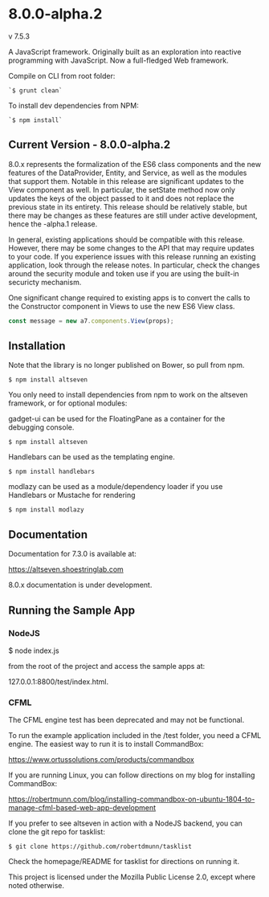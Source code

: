 # 8.0.0-alpha.2

v 7.5.3

A JavaScript framework. Originally built as an exploration into reactive programming with JavaScript. Now a full-fledged Web framework.


Compile on CLI from root folder:

    `$ grunt clean`

To install dev dependencies from NPM:

    `$ npm install`

## Current Version - 8.0.0-alpha.2

8.0.x represents the formalization of the ES6 class components and the new features of the DataProvider, Entity, and Service, as well as the modules that support them. Notable in this release are significant updates to the View component as well. In particular, the setState method now only updates the keys of the object passed to it and does not replace the previous state in its entirety. This release should be relatively stable, but there may be changes as these features are still under active development, hence the -alpha.1 release.

In general, existing applications should be compatible with this release. However, there may be some changes to the API that may require updates to your code. If you experience issues with this release running an existing application, look through the release notes. In particular, check the changes around the security module and token use if you are using the built-in securicty mechanism.

One significant change required to existing apps is to convert the calls to the Constructor component in Views to use the new ES6 View class.

``` javascript
const message = new a7.components.View(props);
```

## Installation

Note that the library is no longer published on Bower, so pull from npm.

`$ npm install altseven`


You only need to install dependencies from npm to work on the altseven framework, or for optional modules:

gadget-ui can be used for the FloatingPane as a container for the debugging console.

    $ npm install altseven

Handlebars can be used as the templating engine.

    $ npm install handlebars

modlazy can be used as a module/dependency loader if you use Handlebars or Mustache for rendering

    $ npm install modlazy

## Documentation

Documentation for 7.3.0 is available at:

https://altseven.shoestringlab.com

8.0.x documentation is under development.

## Running the Sample App

### NodeJS

$ node index.js

from the root of the project and access the sample apps at:

127.0.0.1:8800/test/index.html.

### CFML

The CFML engine test has been deprecated and may not be functional.

To run the example application included in the /test folder, you need a CFML engine. The easiest way to run it is to install CommandBox:

https://www.ortussolutions.com/products/commandbox

If you are running Linux, you can follow directions on my blog for installing CommandBox:

https://robertmunn.com/blog/installing-commandbox-on-ubuntu-1804-to-manage-cfml-based-web-app-development


If you prefer to see altseven in action with a NodeJS backend, you can clone the git repo for tasklist:

    $ git clone https://github.com/robertdmunn/tasklist

Check the homepage/README for tasklist for directions on running it.

This project is licensed under the Mozilla Public License 2.0, except where noted otherwise.
